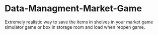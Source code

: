 # Data-Managment-Market-Game
Extremely realistic way to save the items in shelves in your market game simulator game or box in storage room and load when reopen game.
